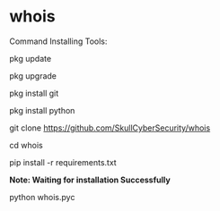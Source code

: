 # whois

Command Installing Tools:

pkg update

pkg upgrade

pkg install git

pkg install python

git clone https://github.com/SkullCyberSecurity/whois

cd whois

pip install -r requirements.txt

**Note: Waiting for installation Successfully**

python whois.pyc

